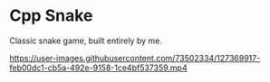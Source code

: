 
# Cpp Snake
Classic snake game, built entirely by me.


https://user-images.githubusercontent.com/73502334/127369917-feb00dc1-cb5a-492e-9158-1ce4bf537359.mp4
